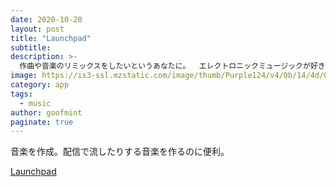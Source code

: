 ```yaml
---
date: 2020-10-20
layout: post
title: "‎Launchpad"
subtitle: 
description: >-
  ‎作曲や音楽のリミックスをしたいというあなたに。  エレクトロニックミュージックが好きな方におすすめなのが、Launchpad。自分のiPhoneやiPadを使って曲の制作やリミックスなど、インスピレーションにあふれた世界に浸れます。  「…まさに最も楽しいアプリのひとつだ。長い間こういうのを探していた…」（Sonic Scoop）  ビートやベースライン、メロディー、ボーカル、FX LOOP（エフェクトループ）などを組み合わせ、自分だけの曲をすぐに制作することができます。 Launchpadには同期機能があるので、いつでもどこでもビートを楽しめます。 また、Launchpadには、すぐに使える…
image: https://is3-ssl.mzstatic.com/image/thumb/Purple124/v4/0b/14/4d/0b144de2-0ce5-5f4d-562b-6c4a2f0280ca/AppIcon-0-0-1x_U007emarketing-0-0-0-7-0-0-sRGB-0-0-0-GLES2_U002c0-512MB-85-220-0-0.png/1200x630wa.png
category: app
tags:
  - music
author: goofmint
paginate: true
---
```

音楽を作成。配信で流したりする音楽を作るのに便利。

[‎Launchpad](https://apps.apple.com/jp/app/launchpad/id584362474)
